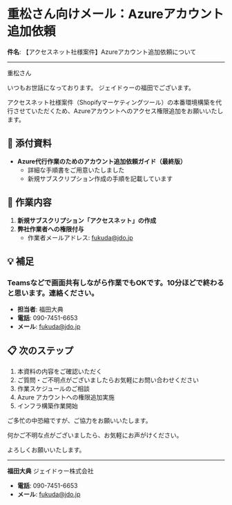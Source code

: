 # 重松さん向けメール：Azureアカウント追加依頼

**件名**: 【アクセスネット社様案件】Azureアカウント追加依頼について

---

重松さん

いつもお世話になっております。
ジェイドゥーの福田でございます。

アクセスネット社様案件（Shopifyマーケティングツール）の本番環境構築を代行させていただくため、Azureアカウントへのアクセス権限追加をお願いいたします。

## 📎 添付資料
- **Azure代行作業のためのアカウント追加依頼ガイド（最終版）**
  - 詳細な手順書をご用意いたしました
  - 新規サブスクリプション作成の手順を記載しています

## 🔧 作業内容
1. **新規サブスクリプション「アクセスネット」の作成**
2. **弊社作業者への権限付与**
   - 作業者メールアドレス: fukuda@jdo.jp

## 💡 補足
### Teamsなどで画面共有しながら作業でもOKです。10分ほどで終わると思います。連絡ください。

- **担当者**: 福田大典
- **電話**: 090-7451-6653
- **メール**: fukuda@jdo.jp

## 📋 次のステップ
1. 本資料の内容をご確認いただく
2. ご質問・ご不明点がございましたらお気軽にお問い合わせください
3. 作業スケジュールのご相談
4. Azure アカウントへの権限追加実施
5. インフラ構築作業開始

ご多忙の中恐縮ですが、ご協力をお願いいたします。

何かご不明な点がございましたら、お気軽にお声がけください。

よろしくお願いいたします。

---

**福田大典**
ジェイドゥー株式会社
- **電話**: 090-7451-6653
- **メール**: fukuda@jdo.jp
